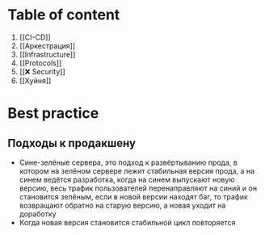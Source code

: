 # Table of content
1. [[CI-CD]]
2. [[Аркестрация]]
3. [[Infrastructure]]
4. [[Protocols]]
5. [[❌ Security]]
6. [[Хуйня]]
# Best practice
## Подходы к продакшену
- Сине-зелёные сервера, это подход к развёртыванию прода, в котором на зелёном сервере лежит стабильная версия прода, а на синем ведётся разработка, когда на синем выпускают новую версию, весь трафик пользователей перенаправляют на синий и он становится зелёным, если в новой версии находят баг, то трафик возвращают обратно на старую версию, а новая уходит на доработку
- Когда новая версия становится стабильной цикл повторяется